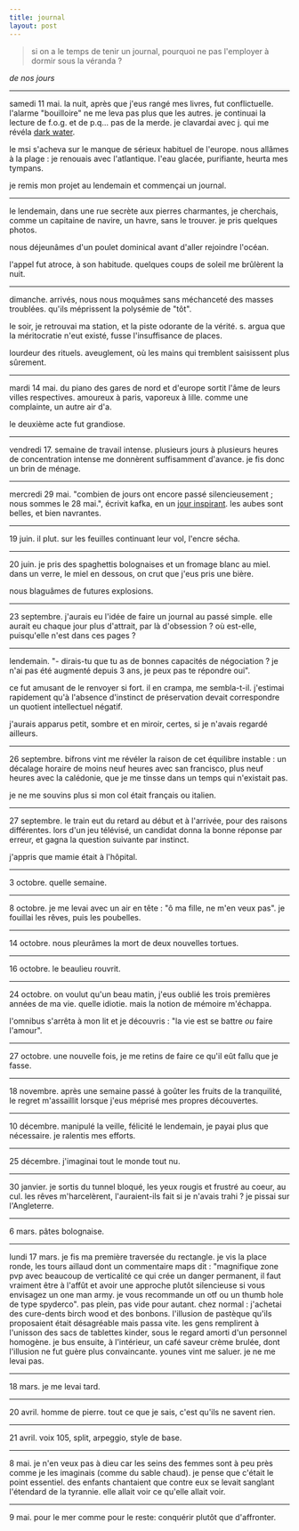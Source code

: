 ```yaml
---
title: journal
layout: post
---
```


> si on a le temps de tenir un journal,
> pourquoi ne pas l'employer à dormir sous la véranda ?

*de nos jours*

---

samedi 11 mai.
la nuit,
après que j'eus rangé mes livres,
fut conflictuelle.
l'alarme "bouilloire" 
ne me leva pas plus que les autres.
je continuai la lecture de f.o.g.
et de p.q...
pas de la merde.
je clavardai avec j. qui me révéla
[dark water](https://www.youtube.com/watch?v=Bmg_DtZ0Scw).

le msi s'acheva
sur le manque de sérieux habituel 
de l'europe.
nous allâmes à la plage :
je renouais avec l'atlantique.
l'eau glacée, purifiante, heurta mes tympans.

je remis mon projet au lendemain
et commençai un journal.

---

le lendemain,
dans une rue secrète aux pierres charmantes,
je cherchais, comme un capitaine de navire,
un havre, sans le trouver.
je pris quelques photos.

nous déjeunâmes d'un poulet dominical
avant d'aller rejoindre l'océan.

l'appel fut atroce, à son habitude.
quelques coups de soleil
me brûlèrent la nuit.

---

dimanche.
arrivés, nous nous moquâmes
sans méchanceté 
des masses troublées.
qu'ils méprissent la polysémie de "tôt".

le soir,
je retrouvai ma station,
et la piste odorante de la vérité.
s. argua que la méritocratie
n'eut existé,
fusse l'insuffisance de places.

lourdeur des rituels.
aveuglement,
où les mains qui tremblent saisissent plus sûrement.

---

mardi 14 mai.
du piano des gares de nord et d'europe sortit l'âme de leurs villes respectives.
amoureux à paris, vaporeux à lille.
comme une complainte, un autre air d'a.

le deuxième acte fut grandiose.

---

vendredi 17.
semaine de travail intense.
plusieurs jours à plusieurs heures de concentration intense
me donnèrent suffisamment d'avance.
je fis donc un brin de ménage.

---

mercredi 29 mai.
"combien de jours ont encore passé silencieusement ; nous sommes le 28 mai.",
écrivit kafka, en un [jour inspirant](https://theamericanreader.com/28-august-1904-franz-kafka-to-max-brod/).
les aubes sont belles, et bien navrantes.
 
---

19 juin.
il plut. sur les feuilles continuant leur vol, l'encre sécha.

---

20 juin.
je pris des spaghettis bolognaises et un fromage blanc au miel.
dans un verre, le miel en dessous, on crut que j'eus pris une bière.

nous blaguâmes de futures explosions.

---

23 septembre.
j'aurais eu l'idée de faire un journal au passé simple.
elle aurait eu chaque jour plus d'attrait,
par là d'obsession ?
où est-elle, puisqu'elle n'est dans ces pages ?

---

lendemain. "- dirais-tu que tu as de bonnes capacités de négociation ?
je n'ai pas été augmenté depuis 3 ans, je peux pas te répondre oui".

ce fut amusant de le renvoyer si fort. il en crampa, me sembla-t-il.
j'estimai rapidement qu'à l'absence d'instinct de préservation
devait correspondre un quotient intellectuel négatif.

j'aurais apparus petit, sombre et en miroir, certes,
si je n'avais regardé ailleurs.

---

26 septembre.
bifrons vint me révéler la raison de cet équilibre instable :
un décalage horaire de moins neuf heures avec san francisco,
plus neuf heures avec la calédonie,
que je me tinsse dans un temps qui n'existait pas.

je ne me souvins plus si mon col était français ou italien.

---

27 septembre.
le train eut du retard au début et à l'arrivée,
pour des raisons différentes.
lors d'un jeu télévisé, un candidat donna la bonne réponse
par erreur, et gagna la question suivante par instinct.

j'appris que mamie était à l'hôpital.

---

3 octobre.
quelle semaine.

---

8 octobre.
je me levai avec un air en tête : "ô ma fille, ne m'en veux pas".
je fouillai les rêves, puis les poubelles.

---

14 octobre.
nous pleurâmes la mort de deux nouvelles tortues.

---

16 octobre.
le beaulieu rouvrit.

---

24 octobre.
on voulut qu'un beau matin, j'eus oublié les trois premières années de ma vie.
quelle idiotie.
mais la notion de mémoire m'échappa.

l'omnibus s'arrêta à mon lit et
je découvris : "la vie est se battre *ou* faire l'amour".

---

27 octobre.
une nouvelle fois, je me retins de faire ce qu'il eût fallu que je fasse.

---

18 novembre.
après une semaine passé à goûter les fruits de la tranquilité,
le regret m'assaillit lorsque j'eus méprisé mes propres découvertes.

---

10 décembre.
manipulé la veille, félicité le lendemain, je payai plus que nécessaire.
je ralentis mes efforts.

---

25 décembre.
j'imaginai tout le monde tout nu.

---

30 janvier.
je sortis du tunnel bloqué, les yeux rougis et frustré au coeur, au cul.
les rêves m'harcelèrent, l'auraient-ils fait si je n'avais trahi ?
je pissai sur l'Angleterre.

---

6 mars. pâtes bolognaise.

---

lundi 17 mars.
je fis ma première traversée du rectangle.
je vis la place ronde,
les tours aillaud
dont un commentaire maps dit :
"magnifique zone pvp avec beaucoup de verticalité ce qui crée un danger permanent, il faut vraiment être à l'affût et avoir une approche plutôt silencieuse si vous envisagez un one man army. je vous recommande un otf ou un thumb hole de type spyderco".
pas plein, pas vide pour autant.
chez normal : j'achetai des cure-dents birch wood et des bonbons.
l'illusion de pastèque qu'ils proposaient était désagréable mais passa vite.
les gens remplirent à l'unisson des sacs de tablettes kinder, sous le regard amorti d'un personnel homogène.
je bus ensuite, à l'intérieur, un café saveur crème brulée,
dont l'illusion ne fut guère plus convaincante.
younes vint me saluer.
je ne me levai pas.

---

18 mars.
je me levai tard.

---

20 avril.
homme de pierre. tout ce que je sais, c'est qu'ils ne savent rien.

---

21 avril.
voix 105, split, arpeggio, style de base.

---

8 mai.
je n'en veux pas à dieu car les seins des femmes sont à peu près comme je les imaginais
(comme du sable chaud).
je pense que c'était le point essentiel.
des enfants chantaient que contre eux se levait sanglant l'étendard de la tyrannie.
elle allait voir ce qu'elle allait voir.

---

9 mai.
pour le mer comme pour le reste: conquérir plutôt que d'affronter.
